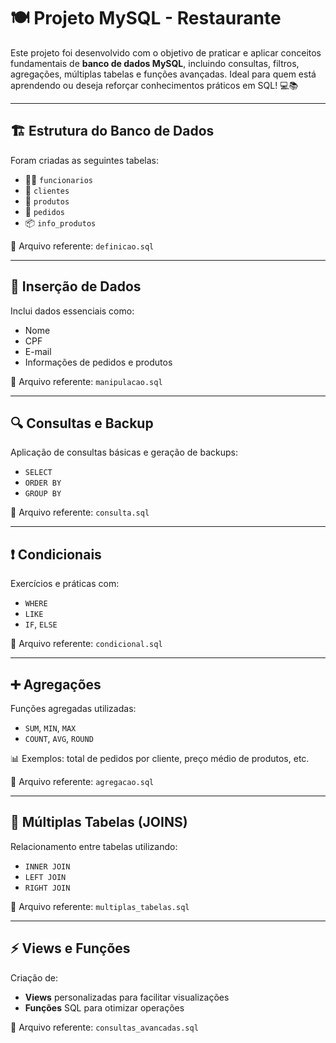 # 🍽️ Projeto MySQL - Restaurante

Este projeto foi desenvolvido com o objetivo de praticar e aplicar conceitos fundamentais de **banco de dados MySQL**, incluindo consultas, filtros, agregações, múltiplas tabelas e funções avançadas. Ideal para quem está aprendendo ou deseja reforçar conhecimentos práticos em SQL! 💻📚

---

## 🏗️ Estrutura do Banco de Dados

Foram criadas as seguintes tabelas:

- 👨‍🍳 `funcionarios`
- 🧍 `clientes`
- 🍝 `produtos`
- 🧾 `pedidos`
- 📦 `info_produtos`

📄 Arquivo referente: `definicao.sql`

---

## 📝 Inserção de Dados

Inclui dados essenciais como:

- Nome
- CPF
- E-mail
- Informações de pedidos e produtos

📄 Arquivo referente: `manipulacao.sql`

---

## 🔍 Consultas e Backup

Aplicação de consultas básicas e geração de backups:

- `SELECT`
- `ORDER BY`
- `GROUP BY`

📄 Arquivo referente: `consulta.sql`

---

## ❗ Condicionais

Exercícios e práticas com:

- `WHERE`
- `LIKE`
- `IF`, `ELSE`

📄 Arquivo referente: `condicional.sql`

---

## ➕ Agregações

Funções agregadas utilizadas:

- `SUM`, `MIN`, `MAX`
- `COUNT`, `AVG`, `ROUND`

📊 Exemplos: total de pedidos por cliente, preço médio de produtos, etc.

📄 Arquivo referente: `agregacao.sql`

---

## 🔗 Múltiplas Tabelas (JOINS)

Relacionamento entre tabelas utilizando:

- `INNER JOIN`
- `LEFT JOIN`
- `RIGHT JOIN`

📄 Arquivo referente: `multiplas_tabelas.sql`

---

## ⚡ Views e Funções

Criação de:

- **Views** personalizadas para facilitar visualizações
- **Funções** SQL para otimizar operações

📄 Arquivo referente: `consultas_avancadas.sql`
